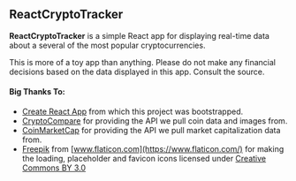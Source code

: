 ## ReactCryptoTracker

**ReactCryptoTracker** is a simple React app for displaying real-time data about a several of the most popular cryptocurrencies.

This is more of a toy app than anything. Please do not make any financial decisions based on the data displayed in this app. Consult the source.

#### Big Thanks To:

* [Create React App](https://github.com/facebookincubator/create-react-app) from which this project was bootstrapped.
* [CryptoCompare](https://www.cryptocompare.com/api/) for providing the API we pull coin data and images from.
* [CoinMarketCap](https://coinmarketcap.com/api/) for providing the API we pull market capitalization data from.
* [Freepik](http://www.freepik.com) from [www.flaticon.com](https://www.flaticon.com/) for making the loading, placeholder and favicon icons licensed under [Creative Commons BY 3.0](http://creativecommons.org/licenses/by/3.0/)
